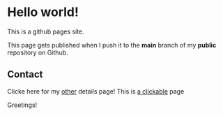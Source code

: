 # Hello world!
This is a github pages site.

This page gets published when I push it to the **main** branch of my **public** repository on Github. 

## Contact

Clicke here for my [other](contact.md) details page!
This is [a clickable](contact.md) page

Greetings!

